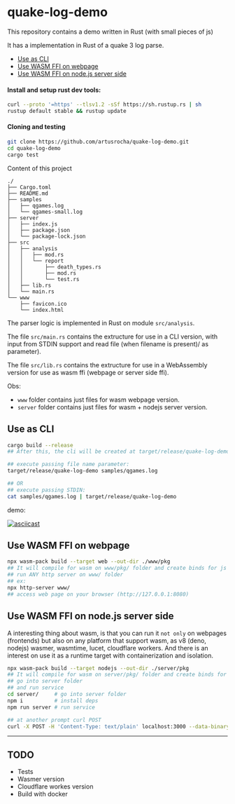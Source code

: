 # quake-log-demo

This repository contains a demo written in Rust (with small pieces of js)

It has a implementation in Rust of a quake 3 log parse.

- [Use as CLI](#use-as-cli)
- [Use WASM FFI on webpage](#use-wasm-ffi-on-webpage)
- [Use WASM FFI on node.js server side](#use-wasm-ffi-on-nodejs-server-side)


#### Install and setup rust dev tools:
```bash
curl --proto '=https' --tlsv1.2 -sSf https://sh.rustup.rs | sh
rustup default stable && rustup update
```

#### Cloning and testing
```bash 
git clone https://github.com/artusrocha/quake-log-demo.git
cd quake-log-demo
cargo test
```

Content of this project
```
./
├── Cargo.toml
├── README.md
├── samples
│   ├── qgames.log
│   └── qgames-small.log
├── server
│   ├── index.js
│   ├── package.json
│   └── package-lock.json
├── src
│   ├── analysis
│   │   ├── mod.rs
│   │   └── report
│   │       ├── death_types.rs
│   │       ├── mod.rs
│   │       └── test.rs
│   ├── lib.rs
│   └── main.rs
└── www
    ├── favicon.ico
    └── index.html
```
The parser logic is implemented in Rust on module `src/analysis`.

The file `src/main.rs` contains the extructure for use in a CLI version, with input from STDIN support and read file (when filename is present)/ as parameter).

The file `src/lib.rs` contains the extructure for use in a WebAssembly version for use as wasm ffi (webpage or server side ffi).

Obs:
- `www` folder contains just files for wasm webpage version.
- `server` folder contains just files for wasm + nodejs server version.

## Use as CLI

```bash
cargo build --release
## After this, the cli will be created at target/release/quake-log-demo

## execute passing file name parameter:
target/release/quake-log-demo samples/qgames.log

## OR
## execute passing STDIN:
cat samples/qgames.log | target/release/quake-log-demo
```

demo:

[![asciicast](https://asciinema.org/a/8M6VNnw8fqtxOK1VqQOd1T6eF.svg)](https://asciinema.org/a/8M6VNnw8fqtxOK1VqQOd1T6eF)

## Use WASM FFI on webpage

```bash
npx wasm-pack build --target web --out-dir ./www/pkg
## It will compile for wasm on www/pkg/ folder and create binds for js
## run ANY http server on www/ folder
## ex:
npx http-server www/
## access web page on your browser (http://127.0.0.1:8080)
```

## Use WASM FFI on node.js server side

A interesting thing about wasm, is that you can run it `not only` on webpages (frontends) but also on any platform that support wasm, as v8 (deno, nodejs)
wasmer, wasmtime, lucet, cloudflare workers.
And there is an interest on use it as a runtime target with containerization and isolation.

```bash
npx wasm-pack build --target nodejs --out-dir ./server/pkg
## It will compile for wasm on server/pkg/ folder and create binds for js
## go into server folder
## and run service
cd server/     # go into server folder
npm i          # install deps
npm run server # run service

## at another prompt curl POST
curl -X POST -H 'Content-Type: text/plain' localhost:3000 --data-binary "@samples/qgames.log"
```

---
## TODO
- Tests
- Wasmer version
- Cloudflare workes version
- Build with docker
